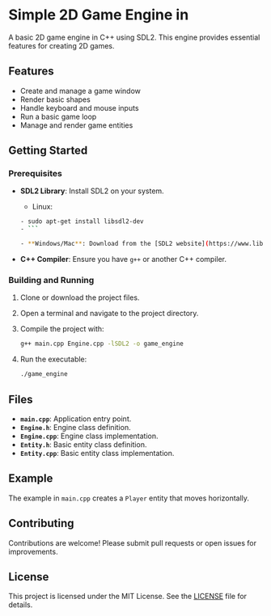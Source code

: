 # Simple 2D Game Engine in 

A basic 2D game engine in C++ using SDL2. This engine provides essential features for creating 2D games.

## Features

- Create and manage a game window
- Render basic shapes
- Handle keyboard and mouse inputs
- Run a basic game loop
- Manage and render game entities

## Getting Started

### Prerequisites

- **SDL2 Library**: Install SDL2 on your system.

  - Linux:
  ```bash
  - sudo apt-get install libsdl2-dev
  - ```

  - **Windows/Mac**: Download from the [SDL2 website](https://www.libsdl.org/download-2.0.php).

- **C++ Compiler**: Ensure you have `g++` or another C++ compiler.

### Building and Running

1. Clone or download the project files.

2. Open a terminal and navigate to the project directory.

3. Compile the project with:

   ```bash
   g++ main.cpp Engine.cpp -lSDL2 -o game_engine
   ```

4. Run the executable:

   ```bash
   ./game_engine
   ```

## Files

- **`main.cpp`**: Application entry point.
- **`Engine.h`**: Engine class definition.
- **`Engine.cpp`**: Engine class implementation.
- **`Entity.h`**: Basic entity class definition.
- **`Entity.cpp`**: Basic entity class implementation.

## Example

The example in `main.cpp` creates a `Player` entity that moves horizontally.

## Contributing

Contributions are welcome! Please submit pull requests or open issues for improvements.

## License

This project is licensed under the MIT License. See the [LICENSE](LICENSE) file for details.
